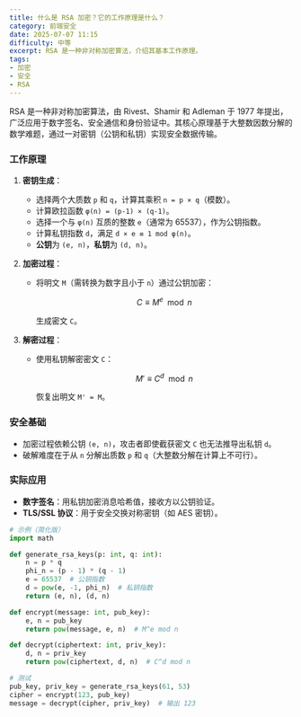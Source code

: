 ```yaml
---
title: 什么是 RSA 加密？它的工作原理是什么？
category: 前端安全
date: 2025-07-07 11:15
difficulty: 中等
excerpt: RSA 是一种非对称加密算法，介绍其基本工作原理。
tags:
- 加密
- 安全
- RSA
---
```

RSA 是一种非对称加密算法，由 Rivest、Shamir 和 Adleman 于 1977 年提出，广泛应用于数字签名、安全通信和身份验证中。其核心原理基于大整数因数分解的数学难题，通过一对密钥（公钥和私钥）实现安全数据传输。  

### 工作原理  
1. **密钥生成**：  
   - 选择两个大质数 `p` 和 `q`，计算其乘积 `n = p × q`（模数）。  
   - 计算欧拉函数 `φ(n) = (p-1) × (q-1)`。  
   - 选择一个与 `φ(n)` 互质的整数 `e`（通常为 65537），作为公钥指数。  
   - 计算私钥指数 `d`，满足 `d × e ≡ 1 mod φ(n)`。  
   - **公钥**为 `(e, n)`，**私钥**为 `(d, n)`。  

2. **加密过程**：  
   - 将明文 `M`（需转换为数字且小于 `n`）通过公钥加密：  
     ```math  
     C ≡ M^e \mod n  
     ```  
     生成密文 `C`。  

3. **解密过程**：  
   - 使用私钥解密密文 `C`：  
     ```math  
     M' ≡ C^d \mod n  
     ```  
     恢复出明文 `M' = M`。  

### 安全基础  
- 加密过程依赖公钥 `(e, n)`，攻击者即使截获密文 `C` 也无法推导出私钥 `d`。  
- 破解难度在于从 `n` 分解出质数 `p` 和 `q`（大整数分解在计算上不可行）。  

### 实际应用  
- **数字签名**：用私钥加密消息哈希值，接收方以公钥验证。  
- **TLS/SSL 协议**：用于安全交换对称密钥（如 AES 密钥）。  

```python  
# 示例（简化版）  
import math  

def generate_rsa_keys(p: int, q: int):  
    n = p * q  
    phi_n = (p - 1) * (q - 1)  
    e = 65537  # 公钥指数  
    d = pow(e, -1, phi_n)  # 私钥指数  
    return (e, n), (d, n)  

def encrypt(message: int, pub_key):  
    e, n = pub_key  
    return pow(message, e, n)  # M^e mod n  

def decrypt(ciphertext: int, priv_key):  
    d, n = priv_key  
    return pow(ciphertext, d, n)  # C^d mod n  

# 测试  
pub_key, priv_key = generate_rsa_keys(61, 53)  
cipher = encrypt(123, pub_key)  
message = decrypt(cipher, priv_key)  # 输出 123  
```
